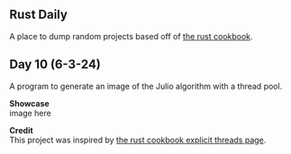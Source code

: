 ## Rust Daily
A place to dump random projects based off of [the rust cookbook](https://rust-lang-nursery.github.io/rust-cookbook/).  

## Day 10 (6-3-24)
A program to generate an image of the Julio algorithm with a thread pool.   

**Showcase**  
image here  

**Credit**  
This project was inspired by [the rust cookbook explicit threads page](https://rust-lang-nursery.github.io/rust-cookbook/concurrency/threads.html#draw-fractal-dispatching-work-to-a-thread-pool).

